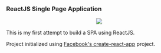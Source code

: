 ### ReactJS Single Page Application

<p align="center">
  <img src="https://i.imgur.com/j8AXoAO.gif"/>
</p>

This is my first attempt to build a SPA using ReactJS.

Project initialized using [Facebook's create-react-app](https://github.com/facebook/create-react-app) project.

